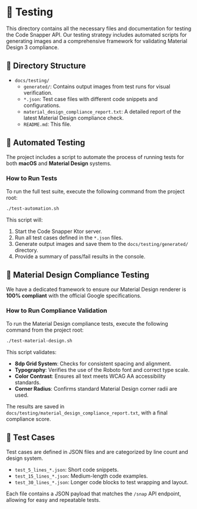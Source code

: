  # 🧪 Testing

This directory contains all the necessary files and documentation for testing the Code Snapper API. Our testing strategy includes automated scripts for generating images and a comprehensive framework for validating Material Design 3 compliance.

## 📂 Directory Structure

-   `docs/testing/`
    -   `generated/`: Contains output images from test runs for visual verification.
    -   `*.json`: Test case files with different code snippets and configurations.
    -   `material_design_compliance_report.txt`: A detailed report of the latest Material Design compliance check.
    -   `README.md`: This file.

## 🤖 Automated Testing

The project includes a script to automate the process of running tests for both **macOS** and **Material Design** systems.

### How to Run Tests

To run the full test suite, execute the following command from the project root:

```bash
./test-automation.sh
```

This script will:
1.  Start the Code Snapper Ktor server.
2.  Run all test cases defined in the `*.json` files.
3.  Generate output images and save them to the `docs/testing/generated/` directory.
4.  Provide a summary of pass/fail results in the console.

## 🎨 Material Design Compliance Testing

We have a dedicated framework to ensure our Material Design renderer is **100% compliant** with the official Google specifications.

### How to Run Compliance Validation

To run the Material Design compliance tests, execute the following command from the project root:

```bash
./test-material-design.sh
```

This script validates:
-   **8dp Grid System**: Checks for consistent spacing and alignment.
-   **Typography**: Verifies the use of the Roboto font and correct type scale.
-   **Color Contrast**: Ensures all text meets WCAG AA accessibility standards.
-   **Corner Radius**: Confirms standard Material Design corner radii are used.

The results are saved in `docs/testing/material_design_compliance_report.txt`, with a final compliance score.

## 📄 Test Cases

Test cases are defined in JSON files and are categorized by line count and design system.

-   `test_5_lines_*.json`: Short code snippets.
-   `test_15_lines_*.json`: Medium-length code examples.
-   `test_30_lines_*.json`: Longer code blocks to test wrapping and layout.

Each file contains a JSON payload that matches the `/snap` API endpoint, allowing for easy and repeatable tests.

